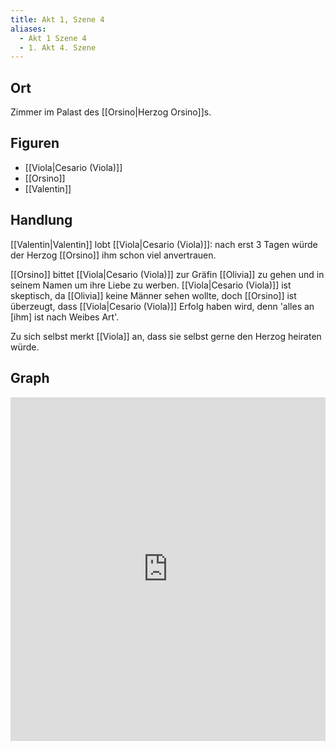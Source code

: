 ```yaml
---
title: Akt 1, Szene 4
aliases:
  - Akt 1 Szene 4
  - 1. Akt 4. Szene
---
```

## Ort
Zimmer im Palast des [[Orsino|Herzog Orsino]]s.

## Figuren
- [[Viola|Cesario (Viola)]]
- [[Orsino]]
- [[Valentin]]

## Handlung
[[Valentin|Valentin]] lobt [[Viola|Cesario (Viola)]]: nach erst 3 Tagen würde der Herzog [[Orsino]] ihm schon viel anvertrauen.

[[Orsino]] bittet [[Viola|Cesario (Viola)]] zur Gräfin [[Olivia]] zu gehen und in seinem Namen um ihre Liebe zu werben. [[Viola|Cesario (Viola)]] ist skeptisch, da [[Olivia]] keine Männer sehen wollte, doch [[Orsino]] ist überzeugt, dass [[Viola|Cesario (Viola)]] Erfolg haben wird, denn 'alles an [ihm] ist nach Weibes Art'.

Zu sich selbst merkt [[Viola]] an, dass sie selbst gerne den Herzog heiraten würde.

## Graph
<iframe src="https://catchears.github.io/was-ihr-wollt-graphs/act-1-scene-4" width=100% height=550 style="border: 0;"></iframe>
